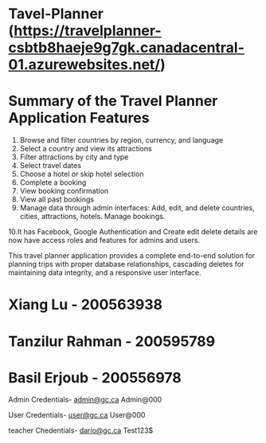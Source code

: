 # Tavel-Planner (https://travelplanner-csbtb8haeje9g7gk.canadacentral-01.azurewebsites.net/)
# Summary of the Travel Planner Application Features
1. Browse and filter countries by region, currency, and language
2. Select a country and view its attractions
3. Filter attractions by city and type
4. Select travel dates
5. Choose a hotel or skip hotel selection
6. Complete a booking
7. View booking confirmation
8. View all past bookings
9. Manage data through admin interfaces:
      Add, edit, and delete countries, cities, attractions, hotels. Manage bookings.
   
10.It has Facebook, Google Authentication and Create edit delete details are now have access roles and features for admins and users.
   
This travel planner application provides a complete end-to-end solution for planning trips with proper database relationships, cascading deletes for maintaining data integrity, and a responsive user interface.

# Xiang Lu - 200563938
# Tanzilur Rahman - 200595789
# Basil Erjoub - 200556978


Admin Credentials-
admin@gc.ca
Admin@000

User Credentials-
user@gc.ca
User@000

teacher Chedentials-
dario@gc.ca
Test123$

